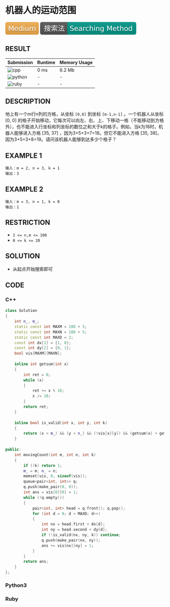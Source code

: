 # 机器人的运动范围

![Medium](../../materials/-Medium-f0ad4e.svg) ![Searching_Method](../../materials/搜索法-Searching_Method-009688.svg)

## RESULT

| Submission                                                  | Runtime | Memory Usage |
| ----------------------------------------------------------- | ------- | ------------ |
| ![cpp](https://img.shields.io/badge/cof13-cpp-f34b7d.svg)   | 0 ms    | 6.2 Mb       |
| ![python](https://img.shields.io/badge/cof13-py-3572A5.svg) | -       | -            |
| ![ruby](https://img.shields.io/badge/cof13-rb-701516.svg)   | -       | -            |

## DESCRIPTION

地上有一个m行n列的方格，从坐标 `[0,0]` 到坐标 `[m-1,n-1]` 。一个机器人从坐标 [0, 0] 的格子开始移动，它每次可以向左、右、上、下移动一格（不能移动到方格外），也不能进入行坐标和列坐标的数位之和大于k的格子。例如，当k为18时，机器人能够进入方格 [35, 37] ，因为3+5+3+7=18。但它不能进入方格 [35, 38]，因为3+5+3+8=19。请问该机器人能够到达多少个格子？

## EXAMPLE 1

```plain
输入：m = 2, n = 3, k = 1
输出：3
```

## EXAMPLE 2

```plain
输入：m = 3, n = 1, k = 0
输出：1
```

## RESTRICTION

* `1 <= n,m <= 100`
* `0 <= k <= 20`

## SOLUTION

* 从起点开始搜索即可

## CODE

### C++

```cpp
class Solution
{
    int n_, m_;
    static const int MAXM = 100 + 5;
    static const int MAXN = 100 + 5;
    static const int MAXD = 2;
    const int dx[2] = {1, 0};
    const int dy[2] = {0, 1};
    bool vis[MAXM][MAXN];
    
    inline int getsum(int x)
    {
        int ret = 0;
        while (x)
        {
            ret += x % 10;
            x /= 10;
        }
        return ret;
    }

    inline bool is_valid(int x, int y, int k)
    {
        return (x < m_) && (y < n_) && (!vis[x][y]) && (getsum(x) + getsum(y) <= k);
    }
    
public:
    int movingCount(int m, int n, int k)
    {
        if (!k) return 1;
        m_ = m; n_ = n;
        memset(vis, 0, sizeof(vis));
        queue<pair<int, int>> q;
        q.push(make_pair(0, 0));
        int ans = vis[0][0] = 1;
        while (!q.empty())
        {
            pair<int, int> head = q.front(); q.pop();
            for (int d = 0; d < MAXD; d++)
            {
                int nx = head.first + dx[d];
                int ny = head.second + dy[d];
                if (!is_valid(nx, ny, k)) continue;
                q.push(make_pair(nx, ny));
                ans += vis[nx][ny] = 1;
            }
        }
        return ans;
    }
};
```

### Python3


### Ruby

